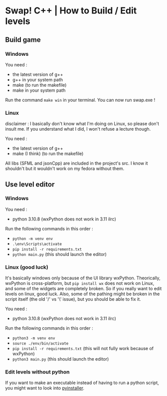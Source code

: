 # Swap! C++ | How to Build / Edit levels

## Build game

### Windows

You need :
- the latest version of g++
- g++ in your system path
- make (to run the makefile)
- make in your system path

Run the command `make win` in your terminal.
You can now run swap.exe !

### Linux

disclaimer : I basically don't know what I'm doing on Linux, so please don't insult me. If you understand what I did, I won't refuse a lecture though.

You need :
- the latest version of g++
- make (I think) (to run the makefile)

All libs (SFML and jsonCpp) are included in the project's src. I know it shouldn't but it wouldn't work on my fedora without them.

## Use level editor

### Windows

You need :
- python 3.10.8 (wxPython does not work in 3.11 iIrc)

Run the following commands in this order :
- `python -m venv env`
- `.\env\Scripts\activate`
- `pip install -r requirements.txt`
- `python main.py` (this should launch the editor)

### Linux (good luck)

It's basically windows only because of the UI library wxPython. Theorically, wxPython is cross-platform, but `pip install wx` does not work on Linux, and some of the widgets are completely broken. So if you really want to edit levels on linux, good luck. Also, some of the pathing might be broken in the script itself (the old '/' vs '\\' issue), but you should be able to fix it.

You need :
- python 3.10.8 (wxPython does not work in 3.11 iIrc)

Run the following commands in this order :
- `python3 -m venv env`
- `source ./env/bin/activate`
- `pip install -r requirements.txt` (this will not fully work because of wxPython)
- `python3 main.py` (this should launch the editor)

### Edit levels without python

If you want to make an executable instead of having to run a python script, you might want to look into [pyinstaller](https://pyinstaller.org/en/stable/).